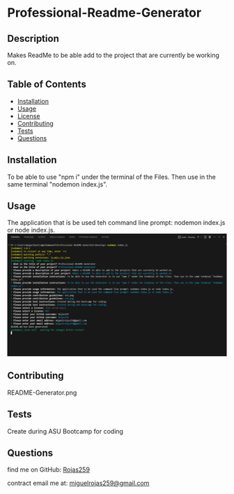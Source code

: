 # Professional-Readme-Generator    
  ## Description
  Makes ReadMe to be able add to the project that are currently be working on.
  ## Table of Contents
  - [Installation](#installation)
  - [Usage](#usage)
  - [License](#license)
  - [Contributing](#contributing)
  - [Tests](#tests)
  - [Questions](#questions)
  
  ## Installation
  To be able to use "npm i" under the terminal of the Files. Then use in the same terminal "nodemon index.js".
  
  ## Usage
  The application that is be used teh command line prompt: nodemon index.js or node index.js.
  ![screnshot](./images/README-Generator.png)
  
  ## Contributing
  README-Generator.png
  
  ## Tests
  Create during ASU Bootcamp for coding 
  
  ## Questions
  find me on GitHub: [Rojas259](http://gtihub.com/Rojas259)

  contract email me at: [miguelrojas259@gmail.com](mailto:miguelrojas259@gmail.com)

